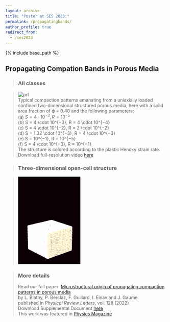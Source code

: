 ```yaml
---
layout: archive
title: "Poster at SES 2023:"
permalink: /propagatingbands/
author_profile: true
redirect_from:
  - /ses2023
---
```


{% include base_path %}

## Propagating Compation Bands in Porous Media

> ### All classes

> ![prl](/images/bands_classes.gif)    
> Typical compaction patterns emanating from a uniaxially loaded confined two-dimensional structured porous media, here with a solid area fraction of ϕ = 0.40 and the following parameters:    
> (a) $S = 4 \cdot 10^{−3}, R = 10^{−5}$    
> (b) S = 4 \cdot 10^{−3}, R = 4 \cdot 10^{−4}    
> (c) S = 4 \cdot 10^{−2}, R = 2 \cdot 10^{−2}    
> (d) S = 1.32 \cdot 10^{−3}, R = 4 \cdot 10^{−3}    
> (e) S = 10^{−1}, R = 10^{−5}      
> (f) S = 4 \cdot 10^{−3}, R = 10^{−1}   
> The structure is colored according to the plastic Hencky strain rate.    
> Download full-resolution video [here](https://journals.aps.org/prl/supplemental/10.1103/PhysRevLett.128.228002/supplementary_movie_1.mp4)      

> ### Three-dimensional open-cell structure

> ![prl](/images/cover_prl.gif)  


> ### More details
> Read our full paper:
> [Microstructural origin of propagating compaction patterns in porous media](https://journals.aps.org/prl/abstract/10.1103/PhysRevLett.128.228002)   
> by L. Blatny, P. Berclaz, F. Guillard, I. Einav and J. Gaume   
> published in _Physical Review Letters_, vol. 128 (2022)   
> Download Supplemental Document [here](https://journals.aps.org/prl/supplemental/10.1103/PhysRevLett.128.228002/supplement_rev16022022.pdf)  
> This work was featured in [Physics Magazine](https://physics.aps.org/articles/v15/s73)
